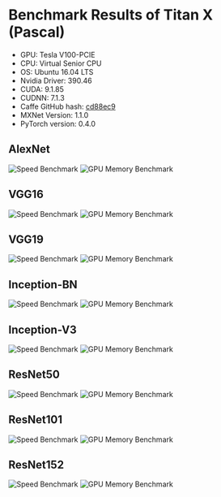 # Benchmark Results of Titan X (Pascal)

* GPU: Tesla V100-PCIE
* CPU: Virtual Senior CPU
* OS: Ubuntu 16.04 LTS
* Nvidia Driver: 390.46
* CUDA: 9.1.85
* CUDNN: 7.1.3
* Caffe GitHub hash: [cd88ec9](https://github.com/BVLC/caffe/commit/864520713a4c5ffae7382ced5d34e4cadc608473)
* MXNet Version: 1.1.0
* PyTorch version: 0.4.0

## AlexNet
![Speed Benchmark](results/tesla_v100/alexnet_float32_speed.png)
![GPU Memory Benchmark](results/tesla_v100/alexnet_float32_gpu_memory.png)

## VGG16
![Speed Benchmark](results/tesla_v100/vgg16_float32_speed.png)
![GPU Memory Benchmark](results/tesla_v100/vgg16_float32_gpu_memory.png)

## VGG19
![Speed Benchmark](results/tesla_v100/vgg19_float32_speed.png)
![GPU Memory Benchmark](results/tesla_v100/vgg19_float32_gpu_memory.png)

## Inception-BN
![Speed Benchmark](results/tesla_v100/inception-bn_float32_speed.png)
![GPU Memory Benchmark](results/tesla_v100/inception-bn_float32_gpu_memory.png)

## Inception-V3
![Speed Benchmark](results/tesla_v100/inception-v3_float32_speed.png)
![GPU Memory Benchmark](results/tesla_v100/inception-v3_float32_gpu_memory.png)

## ResNet50
![Speed Benchmark](results/tesla_v100/resnet50_float32_speed.png)
![GPU Memory Benchmark](results/tesla_v100/resnet50_float32_gpu_memory.png)

## ResNet101
![Speed Benchmark](results/tesla_v100/resnet101_float32_speed.png)
![GPU Memory Benchmark](results/tesla_v100/resnet101_float32_gpu_memory.png)

## ResNet152
![Speed Benchmark](results/tesla_v100/resnet152_float32_speed.png)
![GPU Memory Benchmark](results/tesla_v100/resnet152_float32_gpu_memory.png)

